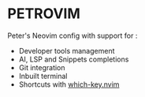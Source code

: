 # PETROVIM

Peter's Neovim config with support for :

- Developer tools management
- AI, LSP and Snippets completions
- Git integration
- Inbuilt terminal
- Shortcuts with [which-key.nvim](https://github.com/folke/which-key.nvim)
